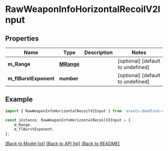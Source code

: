 # RawWeaponInfoHorizontalRecoilV2Input


## Properties

Name | Type | Description | Notes
------------ | ------------- | ------------- | -------------
**m_Range** | [**MRange**](MRange.md) |  | [optional] [default to undefined]
**m_flBurstExponent** | **number** |  | [optional] [default to undefined]

## Example

```typescript
import { RawWeaponInfoHorizontalRecoilV2Input } from 'assets-deadlock-api-client';

const instance: RawWeaponInfoHorizontalRecoilV2Input = {
    m_Range,
    m_flBurstExponent,
};
```

[[Back to Model list]](../README.md#documentation-for-models) [[Back to API list]](../README.md#documentation-for-api-endpoints) [[Back to README]](../README.md)
